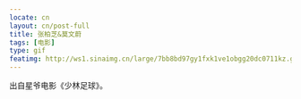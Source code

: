 ```yaml
---
locate: cn
layout: cn/post-full
title: 张柏芝&莫文蔚
tags: [电影]
type: gif
featimg: http://ws1.sinaimg.cn/large/7bb8bd97gy1fxk1ve1obgg20dc0711kz.gif
---
```


出自星爷电影《少林足球》。